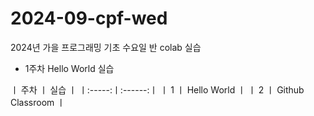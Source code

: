 # 2024-09-cpf-wed
2024년 가을 프로그래밍 기초 수요일 반 colab 실습 

* 1주차 Hello World 실습

ㅣ 주차 ㅣ 실습 ㅣ
ㅣ:-----:ㅣ:------:ㅣ
ㅣ 1 ㅣ Hello World ㅣ
ㅣ 2 ㅣ Github Classroom ㅣ
